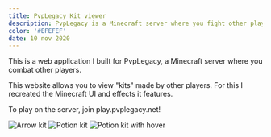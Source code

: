 ```yaml
---
title: PvpLegacy Kit viewer
description: PvpLegacy is a Minecraft server where you fight other players. This website is used to view "kits" made by other players.
color: '#EFEFEF'
date: 10 nov 2020
---
```


This is a web application I built for PvpLegacy, a Minecraft server where you combat other players.

This website allows you to view "kits" made by other players. For this I recreated the Minecraft UI and effects it features.

To play on the server, join play.pvplegacy.net!

![Arrow kit](/assets/projects/kitviewer.png)
![Potion kit](/assets/projects/kitviewer-1.png)
![Potion kit with hover](/assets/projects/kitviewer-2.png)
